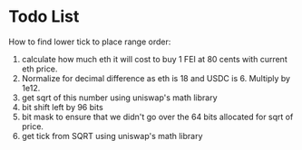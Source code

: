 # Todo List

How to find lower tick to place range order:
1. calculate how much eth it will cost to buy 1 FEI at 80 cents with current eth price.
2. Normalize for decimal difference as eth is 18 and USDC is 6. Multiply by 1e12.
3. get sqrt of this number using uniswap's math library
4. bit shift left by 96 bits
5. bit mask to ensure that we didn't go over the 64 bits allocated for sqrt of price.
6. get tick from SQRT using uniswap's math library